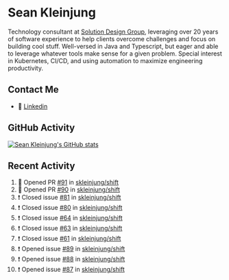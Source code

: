 # Sean Kleinjung

Technology consultant at [Solution Design Group](https://solutiondesign.com/), leveraging over 20 years of software experience to help clients overcome challenges and focus on building cool stuff. Well-versed in Java and Typescript, but eager and able to leverage whatever tools make sense for a given problem. Special interest in Kubernetes, CI/CD, and using automation to maximize engineering productivity.

<!--
**skleinjung/skleinjung** is a ✨ _special_ ✨ repository because its `README.md` (this file) appears on your GitHub profile.

Here are some ideas to get you started:

- 🔭 I’m currently working on ...
- 🌱 I’m currently learning ...
- 👯 I’m looking to collaborate on ...
- 🤔 I’m looking for help with ...
- 💬 Ask me about ...
- 📫 How to reach me: ...
- 😄 Pronouns: ...
- ⚡ Fun fact: ...
-->

## Contact Me

<!-- - 💬 [Personal site](https://phatho-folio.now.sh/) -->
- 🔗 [Linkedin](https://www.linkedin.com/in/sean-kleinjung/)
<!-- - 📧 <a href="mailto:hohuuphat22@gmail.com">Email</a> -->

<!-- - 🤐 <a id="raw-url" href="https://nightly.link/DeKal/dekal-cv-v2/workflows/build/main/huuphatho_cv.zip">Latest Resume (.zip)</a>
- 📄 <a id="raw-url" href="https://raw.githubusercontent.com/DeKal/DeKal/master/cv/phathuuho_cv.pdf">Resume (Manually uploaded)</a> -->

## GitHub Activity

[![Sean Kleinjung's GitHub stats](https://github-readme-stats.vercel.app/api?username=skleinjung&show_icons=true&theme=dark&count_private=true)](https://github.com/skleinjung)

## Recent Activity
<!--START_SECTION:activity-->
1. 💪 Opened PR [#91](https://github.com/skleinjung/shift/pull/91) in [skleinjung/shift](https://github.com/skleinjung/shift)
2. 💪 Opened PR [#90](https://github.com/skleinjung/shift/pull/90) in [skleinjung/shift](https://github.com/skleinjung/shift)
3. ❗️ Closed issue [#81](https://github.com/skleinjung/shift/issues/81) in [skleinjung/shift](https://github.com/skleinjung/shift)
4. ❗️ Closed issue [#80](https://github.com/skleinjung/shift/issues/80) in [skleinjung/shift](https://github.com/skleinjung/shift)
5. ❗️ Closed issue [#64](https://github.com/skleinjung/shift/issues/64) in [skleinjung/shift](https://github.com/skleinjung/shift)
6. ❗️ Closed issue [#63](https://github.com/skleinjung/shift/issues/63) in [skleinjung/shift](https://github.com/skleinjung/shift)
7. ❗️ Closed issue [#61](https://github.com/skleinjung/shift/issues/61) in [skleinjung/shift](https://github.com/skleinjung/shift)
8. ❗️ Opened issue [#89](https://github.com/skleinjung/shift/issues/89) in [skleinjung/shift](https://github.com/skleinjung/shift)
9. ❗️ Opened issue [#88](https://github.com/skleinjung/shift/issues/88) in [skleinjung/shift](https://github.com/skleinjung/shift)
10. ❗️ Opened issue [#87](https://github.com/skleinjung/shift/issues/87) in [skleinjung/shift](https://github.com/skleinjung/shift)
<!--END_SECTION:activity-->
